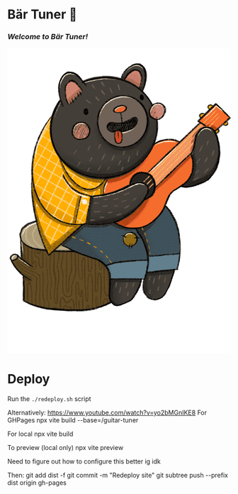 # Bär Tuner 🐻

### *__Welcome to Bär Tuner!__*

![Zustand Bear](https://github.com/Vendorf/guitar-tuner/raw/main/src/assets/bear.png "Zustand Bear")

# Deploy

Run the `./redeploy.sh` script

Alternatively:
https://www.youtube.com/watch?v=yo2bMGnIKE8
For GHPages
npx vite build --base=/guitar-tuner

For local
npx vite build

To preview (local only)
npx vite preview

Need to figure out how to configure this better ig idk

Then:
git add dist -f
git commit -m "Redeploy site"
git subtree push --prefix dist origin gh-pages

<!-- # React + Vite

This template provides a minimal setup to get React working in Vite with HMR and some ESLint rules.

Currently, two official plugins are available:

- [@vitejs/plugin-react](https://github.com/vitejs/vite-plugin-react/blob/main/packages/plugin-react) uses [Babel](https://babeljs.io/) for Fast Refresh
- [@vitejs/plugin-react-swc](https://github.com/vitejs/vite-plugin-react/blob/main/packages/plugin-react-swc) uses [SWC](https://swc.rs/) for Fast Refresh

## Expanding the ESLint configuration

If you are developing a production application, we recommend using TypeScript with type-aware lint rules enabled. Check out the [TS template](https://github.com/vitejs/vite/tree/main/packages/create-vite/template-react-ts) for information on how to integrate TypeScript and [`typescript-eslint`](https://typescript-eslint.io) in your project. -->
